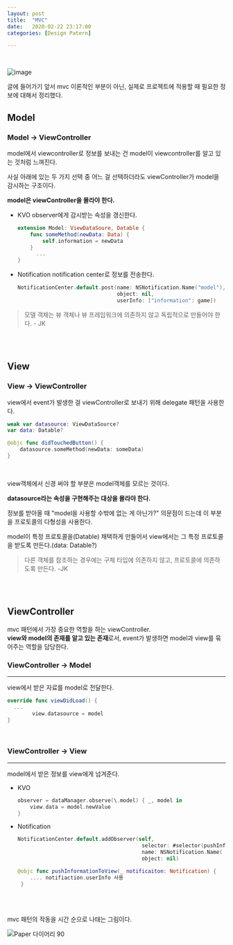 ```yaml
---
layout: post
title:  "MVC"
date:   2020-02-22 23:17:00 
categories: [Design Patern]

---
```


<br>

![image](https://user-images.githubusercontent.com/48466830/75874959-2342cc00-5e56-11ea-9045-26f550225e9f.png)

글에 들어가기 앞서 mvc 이론적인 부분이 아닌, 실제로 프로젝트에 적용할 때 필요한 정보에 대해서 정리했다.

<!--more-->

## Model

### Model -> ViewController 

model에서 viewcontroller로 정보를 보내는 건 model이 viewcontroller를 알고 있는 것처럼 느껴진다. <br>

사실 아래에 있는 두 가지 선택 중 어느 걸 선택하더라도 viewController가 model을 감시하는 구조이다. <br>

__model은 viewController을 몰라야 한다.__

- KVO
  observer에게 감시받는 속성을 갱신한다.

  ``` swift 
  extension Model: ViewDataSoure, Datable {
      func someMethod(newData: Data) {
          self.information = newData
      }
    	...
  }
  ```

- Notification
  notification center로 정보를 전송한다.

  ``` swift
  NotificationCenter.default.post(name: NSNotification.Name("model"),
                                  object: nil,
                                  userInfo: ["information": game])
  ```

> 모델 객체는 뷰 객체나 뷰 프레임워크에 의존하지 않고 독립적으로 만들어야 한다.			- JK

<br>

<br>

## View

### View -> ViewController

view에서 event가 발생한 걸 viewController로 보내기 위해 delegate 패턴을 사용한다.

``` swift
weak var datasource: ViewDataSource?
var data: Datable?

@objc func didTouchedButton() {
  	datasource.someMethod(newData: someData)
}
```

<br>

view객체에서 신경 써야 할 부분은 model객체를 모르는 것이다. 

__datasource라는 속성을 구현해주는 대상을 몰라야 한다.__ <br>

정보를 받아올 때 "model을 사용할 수밖에 없는 게 아닌가?" 의문점이 드는데 이 부분을 프로토콜의 다형성을 사용한다. <br>

model이 특정 프로토콜을(Datable) 채택하게 만들어서 view에서는 그 특정 프로토콜을 받도록 만든다.(data: Datable?)

> 다른 객체를 참조하는 경우에는 구체 타입에 의존하지 않고, 프로토콜에 의존하도록 만든다.			-JK

<br>

<br>

## ViewController 

mvc 패턴에서 가장 중요한 역할을 하는 viewController. <br> **view와 model의 존재를 알고 있는 존재**로서, event가 발생하면 model과 view를 묶어주는 역할을 담당한다.

### ViewController -> Model

---

view에서 받은 자료를 model로 전달한다.

``` swift
override func viewDidLoad() {
  ...
		view.datasource = model  
}

```

<br>

### ViewController -> View

---

model에서 받은 정보를 view에게 넘겨준다.

- KVO

  ``` swift
  observer = dataManager.observe(\.model) { _, model in
      view.data = model.newValue
  }
  ```

- Notification 

  ``` swift
  NotificationCenter.default.addObserver(self,
                                          selector: #selector(pushInformationToView),
                                          name: NSNotification.Name( "model"),
                                          object: nil)
  
  @objc func pushInformationToView(_ notificaiton: Notification) {
      .... notifiaction.userInfo 사용
   }
  ```

<br>

<br>

mvc 패턴의 작동을 시간 순으로 나태는 그림이다.

![Paper 다이어리 90](https://user-images.githubusercontent.com/48466830/76004112-56678700-5f4c-11ea-8bd1-9e47875df435.png)

